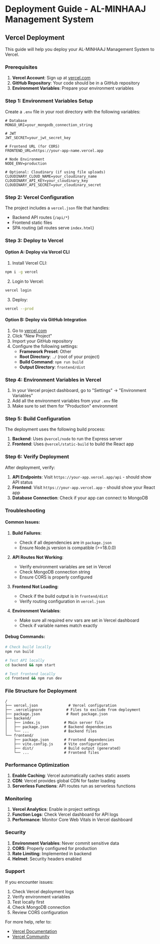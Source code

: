 # Deployment Guide - AL-MINHAAJ Management System

## Vercel Deployment

This guide will help you deploy your AL-MINHAAJ Management System to Vercel.

### Prerequisites

1. **Vercel Account**: Sign up at [vercel.com](https://vercel.com)
2. **GitHub Repository**: Your code should be in a GitHub repository
3. **Environment Variables**: Prepare your environment variables

### Step 1: Environment Variables Setup

Create a `.env` file in your root directory with the following variables:

```env
# Database
MONGO_URI=your_mongodb_connection_string

# JWT
JWT_SECRET=your_jwt_secret_key

# Frontend URL (for CORS)
FRONTEND_URL=https://your-app-name.vercel.app

# Node Environment
NODE_ENV=production

# Optional: Cloudinary (if using file uploads)
CLOUDINARY_CLOUD_NAME=your_cloudinary_name
CLOUDINARY_API_KEY=your_cloudinary_key
CLOUDINARY_API_SECRET=your_cloudinary_secret
```

### Step 2: Vercel Configuration

The project includes a `vercel.json` file that handles:
- Backend API routes (`/api/*`)
- Frontend static files
- SPA routing (all routes serve `index.html`)

### Step 3: Deploy to Vercel

#### Option A: Deploy via Vercel CLI

1. Install Vercel CLI:
```bash
npm i -g vercel
```

2. Login to Vercel:
```bash
vercel login
```

3. Deploy:
```bash
vercel --prod
```

#### Option B: Deploy via GitHub Integration

1. Go to [vercel.com](https://vercel.com)
2. Click "New Project"
3. Import your GitHub repository
4. Configure the following settings:
   - **Framework Preset**: Other
   - **Root Directory**: `./` (root of your project)
   - **Build Command**: `npm run build`
   - **Output Directory**: `frontend/dist`

### Step 4: Environment Variables in Vercel

1. In your Vercel project dashboard, go to "Settings" → "Environment Variables"
2. Add all the environment variables from your `.env` file
3. Make sure to set them for "Production" environment

### Step 5: Build Configuration

The deployment uses the following build process:

1. **Backend**: Uses `@vercel/node` to run the Express server
2. **Frontend**: Uses `@vercel/static-build` to build the React app

### Step 6: Verify Deployment

After deployment, verify:

1. **API Endpoints**: Visit `https://your-app.vercel.app/api` - should show API status
2. **Frontend**: Visit `https://your-app.vercel.app` - should show your React app
3. **Database Connection**: Check if your app can connect to MongoDB

### Troubleshooting

#### Common Issues:

1. **Build Failures**:
   - Check if all dependencies are in `package.json`
   - Ensure Node.js version is compatible (>=18.0.0)

2. **API Routes Not Working**:
   - Verify environment variables are set in Vercel
   - Check MongoDB connection string
   - Ensure CORS is properly configured

3. **Frontend Not Loading**:
   - Check if the build output is in `frontend/dist`
   - Verify routing configuration in `vercel.json`

4. **Environment Variables**:
   - Make sure all required env vars are set in Vercel dashboard
   - Check if variable names match exactly

#### Debug Commands:

```bash
# Check build locally
npm run build

# Test API locally
cd backend && npm start

# Test frontend locally
cd frontend && npm run dev
```

### File Structure for Deployment

```
/
├── vercel.json              # Vercel configuration
├── .vercelignore           # Files to exclude from deployment
├── package.json            # Root package.json
├── backend/
│   ├── index.js           # Main server file
│   ├── package.json       # Backend dependencies
│   └── ...                # Backend files
└── frontend/
    ├── package.json       # Frontend dependencies
    ├── vite.config.js     # Vite configuration
    ├── dist/              # Build output (generated)
    └── ...                # Frontend files
```

### Performance Optimization

1. **Enable Caching**: Vercel automatically caches static assets
2. **CDN**: Vercel provides global CDN for faster loading
3. **Serverless Functions**: API routes run as serverless functions

### Monitoring

1. **Vercel Analytics**: Enable in project settings
2. **Function Logs**: Check Vercel dashboard for API logs
3. **Performance**: Monitor Core Web Vitals in Vercel dashboard

### Security

1. **Environment Variables**: Never commit sensitive data
2. **CORS**: Properly configured for production
3. **Rate Limiting**: Implemented in backend
4. **Helmet**: Security headers enabled

### Support

If you encounter issues:

1. Check Vercel deployment logs
2. Verify environment variables
3. Test locally first
4. Check MongoDB connection
5. Review CORS configuration

For more help, refer to:
- [Vercel Documentation](https://vercel.com/docs)
- [Vercel Community](https://github.com/vercel/vercel/discussions)